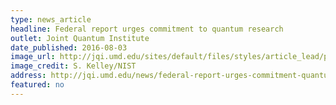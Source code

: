 ```yaml
---
type: news_article
headline: Federal report urges commitment to quantum research
outlet: Joint Quantum Institute
date_published: 2016-08-03
image_url: http://jqi.umd.edu/sites/default/files/styles/article_lead/public/images/0s_1s_thumb.jpg?itok=Mq6bCY4i
image_credit: S. Kelley/NIST
address: http://jqi.umd.edu/news/federal-report-urges-commitment-quantum-research
featured: no
---
```

